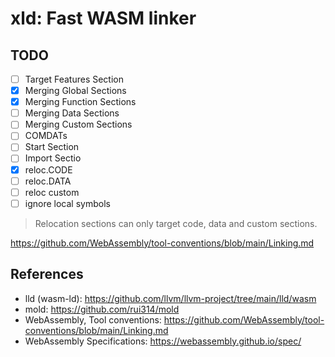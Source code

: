 # xld: Fast WASM linker

## TODO
- [ ] Target Features Section
- [x] Merging Global Sections
- [x] Merging Function Sections
- [ ] Merging Data Sections
- [ ] Merging Custom Sections
- [ ] COMDATs
- [ ] Start Section
- [ ] Import Sectio
- [x] reloc.CODE
- [ ] reloc.DATA
- [ ] reloc custom
- [ ] ignore local symbols

> Relocation sections can only target code, data and custom sections.

https://github.com/WebAssembly/tool-conventions/blob/main/Linking.md

## References

- lld (wasm-ld): https://github.com/llvm/llvm-project/tree/main/lld/wasm
- mold: https://github.com/rui314/mold
- WebAssembly, Tool conventions: https://github.com/WebAssembly/tool-conventions/blob/main/Linking.md
- WebAssembly Specifications: https://webassembly.github.io/spec/
